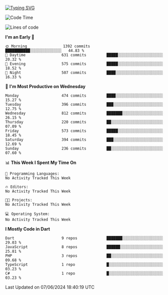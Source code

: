 
<a href="https://git.io/typing-svg"><img src="https://readme-typing-svg.demolab.com?font=Source+Code+Pro&pause=1000&random=false&width=435&lines=Hey+%F0%9F%A5%B6+iam+Yaskraz" alt="Typing SVG" /></a>
<!--START_SECTION:waka-->
![Code Time](http://img.shields.io/badge/Code%20Time-270%20hrs%2045%20mins-blue)

![Lines of code](https://img.shields.io/badge/From%20Hello%20World%20I%27ve%20Written-1.3%20million%20lines%20of%20code-blue)

**I'm an Early 🐤** 

```text
🌞 Morning                1392 commits        ███████████░░░░░░░░░░░░░░   44.83 % 
🌆 Daytime                631 commits         █████░░░░░░░░░░░░░░░░░░░░   20.32 % 
🌃 Evening                575 commits         █████░░░░░░░░░░░░░░░░░░░░   18.52 % 
🌙 Night                  507 commits         ████░░░░░░░░░░░░░░░░░░░░░   16.33 % 
```
📅 **I'm Most Productive on Wednesday** 

```text
Monday                   474 commits         ████░░░░░░░░░░░░░░░░░░░░░   15.27 % 
Tuesday                  396 commits         ███░░░░░░░░░░░░░░░░░░░░░░   12.75 % 
Wednesday                812 commits         ███████░░░░░░░░░░░░░░░░░░   26.15 % 
Thursday                 220 commits         ██░░░░░░░░░░░░░░░░░░░░░░░   07.09 % 
Friday                   573 commits         █████░░░░░░░░░░░░░░░░░░░░   18.45 % 
Saturday                 394 commits         ███░░░░░░░░░░░░░░░░░░░░░░   12.69 % 
Sunday                   236 commits         ██░░░░░░░░░░░░░░░░░░░░░░░   07.60 % 
```


📊 **This Week I Spent My Time On** 

```text
💬 Programming Languages: 
No Activity Tracked This Week

🔥 Editors: 
No Activity Tracked This Week

🐱‍💻 Projects: 
No Activity Tracked This Week

💻 Operating System: 
No Activity Tracked This Week
```

**I Mostly Code in Dart** 

```text
Dart                     9 repos             ███████░░░░░░░░░░░░░░░░░░   29.03 % 
JavaScript               8 repos             ██████░░░░░░░░░░░░░░░░░░░   25.81 % 
PHP                      3 repos             ██░░░░░░░░░░░░░░░░░░░░░░░   09.68 % 
TypeScript               1 repo              █░░░░░░░░░░░░░░░░░░░░░░░░   03.23 % 
C#                       1 repo              █░░░░░░░░░░░░░░░░░░░░░░░░   03.23 % 
```




 Last Updated on 07/06/2024 18:40:19 UTC
<!--END_SECTION:waka-->
